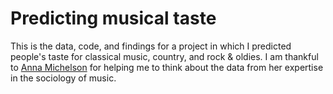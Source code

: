 # Predicting musical taste

This is the data, code, and findings for a project in which I predicted people's taste for classical music, country, and rock & oldies. I am thankful to [Anna Michelson](https://www.mcpherson.edu/directory/anna-michelson/) for helping me to think about the data from her expertise in the sociology of music.
